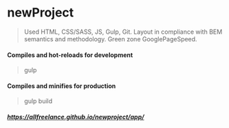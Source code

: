 # newProject
> Used HTML, CSS/SASS, JS, Gulp, Git.
> Layout in compliance with BEM semantics and methodology. Green zone GooglePageSpeed.

#### Compiles and hot-reloads for development
> gulp

#### Compiles and minifies for production
> gulp build

##### https://allfreelance.github.io/newproject/app/

